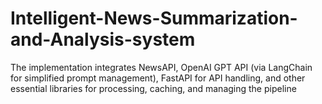 # Intelligent-News-Summarization-and-Analysis-system
The implementation integrates NewsAPI, OpenAI GPT API (via LangChain for simplified prompt management), FastAPI for API handling, and other essential libraries for processing, caching, and managing the pipeline
